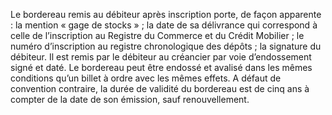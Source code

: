 Le bordereau remis au débiteur après inscription porte, de façon apparente :
la mention « gage de stocks » ;
la date de sa délivrance qui correspond à celle de l’inscription au Registre du Commerce
et du Crédit Mobilier ;
le numéro d’inscription au registre chronologique des dépôts ;
la signature du débiteur.
Il est remis par le débiteur au créancier par voie d’endossement signé et daté.
Le bordereau peut être endossé et avalisé dans les mêmes conditions qu’un billet à ordre avec
les mêmes effets.
A défaut de convention contraire, la durée de validité du bordereau est de cinq ans à compter
de la date de son émission, sauf renouvellement.